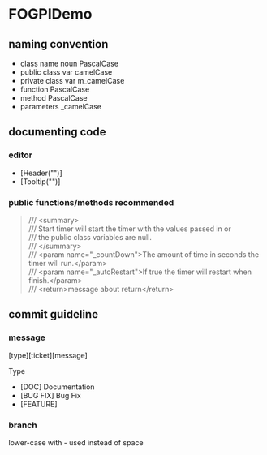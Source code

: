# FOGPIDemo

## naming  convention

- class name noun PascalCase
- public class var camelCase
- private class var m_camelCase
- function PascalCase
- method PascalCase
- parameters _camelCase

## documenting code

### editor
- [Header("")]
- [Tooltip("")]

### public functions/methods recommended
> /// \<summary> </br>
> /// Start timer will start the timer with the values passed in or</br>
> /// the public class variables are null.</br>
> /// \</summary></br>
> /// \<param name="_countDown">The amount of time in seconds the timer will run.\</param></br>
> /// \<param name="_autoRestart">If true the timer will restart when finish.\</param></br>
> /// \<return>message about return\</return></br>

## commit guideline

### message
[type][ticket][message]

Type
- [DOC] Documentation
- [BUG FIX] Bug Fix
- [FEATURE]

### branch
lower-case with - used instead of space
